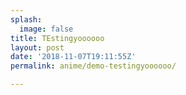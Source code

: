 ```yaml
---
splash:
  image: false
title: TEstingyoooooo
layout: post
date: '2018-11-07T19:11:55Z'
permalink: anime/demo-testingyoooooo/

---
```

<p><br></p>